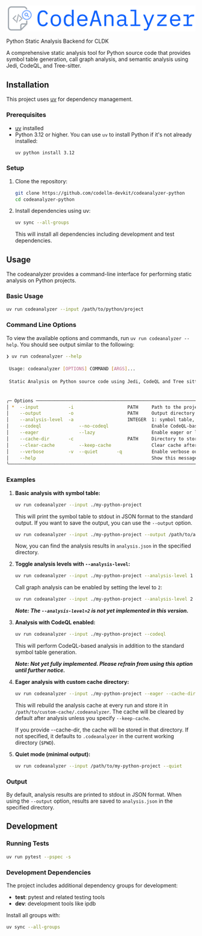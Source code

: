 ![logo](./docs/assets/logo.png)

Python Static Analysis Backend for CLDK

A comprehensive static analysis tool for Python source code that provides symbol table generation, call graph analysis, and semantic analysis using Jedi, CodeQL, and Tree-sitter.

## Installation

This project uses [uv](https://docs.astral.sh/uv/) for dependency management.

### Prerequisites

- [uv](https://docs.astral.sh/uv/getting-started/installation/) installed
- Python 3.12 or higher. You can use `uv` to install Python if it's not already installed:
  ```bash
  uv python install 3.12
  ```

### Setup

1. Clone the repository:
   ```bash
   git clone https://github.com/codellm-devkit/codeanalyzer-python
   cd codeanalyzer-python
   ```

2. Install dependencies using uv:
   ```bash
   uv sync --all-groups
   ```
   This will install all dependencies including development and test dependencies.

## Usage

The codeanalyzer provides a command-line interface for performing static analysis on Python projects.

### Basic Usage

```bash
uv run codeanalyzer --input /path/to/python/project
```

### Command Line Options

To view the available options and commands, run `uv run codeanalyzer --help`. You should see output similar to the following:

```bash
❯ uv run codeanalyzer --help

 Usage: codeanalyzer [OPTIONS] COMMAND [ARGS]...

 Static Analysis on Python source code using Jedi, CodeQL and Tree sitter.


╭─ Options ────────────────────────────────────────────────────────────────────────────────────────────────────────────────────────────────────────────────────────────────────────────────────────────────────────────────────────────────────────────────────────────────────────────────────────────────────╮
│ *  --input           -i                    PATH     Path to the project root directory. [default: None] [required]                                                                                                                                                                                           │
│    --output          -o                    PATH     Output directory for artifacts. [default: None]                                                                                                                                                                                                          │
│    --analysis-level  -a                    INTEGER  1: symbol table, 2: call graph. [default: 1]                                                                                                                                                                                                             │
│    --codeql              --no-codeql                Enable CodeQL-based analysis. [default: no-codeql]                                                                                                                                                                                                       │
│    --eager               --lazy                     Enable eager or lazy analysis. Eager will rebuild the analysis cache at every run and lazy will use the cache if available. Defaults to lazy. [default: lazy]                                                                                            │
│    --cache-dir       -c                    PATH     Directory to store analysis cache. If not specified, the cache will be stored in the current working directory under `.codeanalyzer`. Defaults to None. [default: None]                                                                                  │
│    --clear-cache         --keep-cache               Clear cache after analysis. [default: clear-cache]                                                                                                                                                                                                       │
│    --verbose         -v  --quiet       -q           Enable verbose output. [default: v]                                                                                                                                                                                                                      │
│    --help                                           Show this message and exit.                                                                                                                                                                                                                              │
╰──────────────────────────────────────────────────────────────────────────────────────────────────────────────────────────────────────────────────────────────────────────────────────────────────────────────────────────────────────────────────────────────────────────────────────────────────────────────╯
```

### Examples

1. **Basic analysis with symbol table:**
   ```bash
   uv run codeanalyzer --input ./my-python-project
   ```

   This will print the symbol table to stdout in JSON format to the standard output. If you want to save the output, you can use the `--output` option.

   ```bash
   uv run codeanalyzer --input ./my-python-project --output /path/to/analysis-results
   ```

   Now, you can find the analysis results in `analysis.json` in the specified directory.

2. **Toggle analysis levels with `--analysis-level`:**
   ```bash
   uv run codeanalyzer --input ./my-python-project --analysis-level 1 # Symbol table only
   ```
   Call graph analysis can be enabled by setting the level to `2`:
   ```bash
   uv run codeanalyzer --input ./my-python-project --analysis-level 2 # Symbol table + Call graph
   ```
   ***Note: The `--analysis-level=2` is not yet implemented in this version.***

3. **Analysis with CodeQL enabled:**
   ```bash
   uv run codeanalyzer --input ./my-python-project --codeql
   ```
    This will perform CodeQL-based analysis in addition to the standard symbol table generation. 
    
    ***Note: Not yet fully implemented. Please refrain from using this option until further notice.***

4. **Eager analysis with custom cache directory:**
   ```bash
   uv run codeanalyzer --input ./my-python-project --eager --cache-dir /path/to/custom-cache
   ```
    This will rebuild the analysis cache at every run and store it in `/path/to/custom-cache/.codeanalyzer`. The cache will be cleared by default after analysis unless you specify `--keep-cache`.

    If you provide --cache-dir, the cache will be stored in that directory. If not specified, it defaults to `.codeanalyzer` in the current working directory (`$PWD`).

5. **Quiet mode (minimal output):**
   ```bash
   uv run codeanalyzer --input /path/to/my-python-project --quiet
   ```

### Output

By default, analysis results are printed to stdout in JSON format. When using the `--output` option, results are saved to `analysis.json` in the specified directory.

## Development

### Running Tests

```bash
uv run pytest --pspec -s 
```

### Development Dependencies

The project includes additional dependency groups for development:

- **test**: pytest and related testing tools
- **dev**: development tools like ipdb

Install all groups with:
```bash
uv sync --all-groups
```
